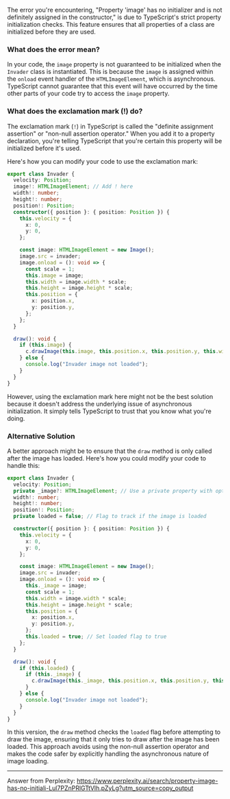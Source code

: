 The error you're encountering, "Property 'image' has no initializer and is not definitely assigned in the constructor," is
due to TypeScript's strict property initialization checks. This feature ensures that all properties of a class are
initialized before they are used.

### What does the error mean?

In your code, the `image` property is not guaranteed to be initialized when the `Invader` class is instantiated. This is
because the `image` is assigned within the `onload` event handler of the `HTMLImageElement`, which is asynchronous.
TypeScript cannot guarantee that this event will have occurred by the time other parts of your code try to access the `image`
property.

### What does the exclamation mark (!) do?

The exclamation mark (`!`) in TypeScript is called the "definite assignment assertion" or "non-null assertion operator." When
you add it to a property declaration, you're telling TypeScript that you're certain this property will be initialized before
it's used.

Here's how you can modify your code to use the exclamation mark:

```typescript
export class Invader {
  velocity: Position;
  image!: HTMLImageElement; // Add ! here
  width!: number;
  height!: number;
  position!: Position;
  constructor({ position }: { position: Position }) {
    this.velocity = {
      x: 0,
      y: 0,
    };

    const image: HTMLImageElement = new Image();
    image.src = invader;
    image.onload = (): void => {
      const scale = 1;
      this.image = image;
      this.width = image.width * scale;
      this.height = image.height * scale;
      this.position = {
        x: position.x,
        y: position.y,
      };
    };
  }

  draw(): void {
    if (this.image) {
      c.drawImage(this.image, this.position.x, this.position.y, this.width, this.height);
    } else {
      console.log("Invader image not loaded");
    }
  }
}
```

However, using the exclamation mark here might not be the best solution because it doesn't address the underlying issue of
asynchronous initialization. It simply tells TypeScript to trust that you know what you're doing.

### Alternative Solution

A better approach might be to ensure that the `draw` method is only called after the image has loaded. Here's how you could
modify your code to handle this:

```typescript
export class Invader {
  velocity: Position;
  private _image?: HTMLImageElement; // Use a private property with optional type
  width!: number;
  height!: number;
  position!: Position;
  private loaded = false; // Flag to track if the image is loaded

  constructor({ position }: { position: Position }) {
    this.velocity = {
      x: 0,
      y: 0,
    };

    const image: HTMLImageElement = new Image();
    image.src = invader;
    image.onload = (): void => {
      this._image = image;
      const scale = 1;
      this.width = image.width * scale;
      this.height = image.height * scale;
      this.position = {
        x: position.x,
        y: position.y,
      };
      this.loaded = true; // Set loaded flag to true
    };
  }

  draw(): void {
    if (this.loaded) {
      if (this._image) {
        c.drawImage(this._image, this.position.x, this.position.y, this.width, this.height);
      }
    } else {
      console.log("Invader image not loaded");
    }
  }
}
```

In this version, the `draw` method checks the `loaded` flag before attempting to draw the image, ensuring that it only tries
to draw after the image has been loaded. This approach avoids using the non-null assertion operator and makes the code safer
by explicitly handling the asynchronous nature of image loading.

---

Answer from Perplexity:
https://www.perplexity.ai/search/property-image-has-no-initiali-Lul7PZnPRlGTtVlh.pZyLg?utm_source=copy_output

